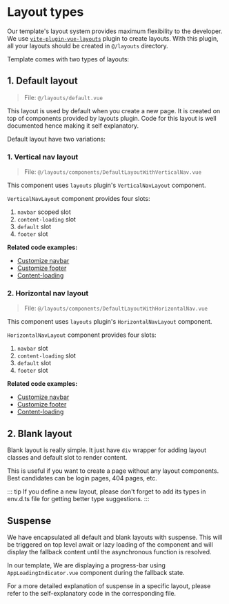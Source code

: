 # Layout types

Our template's layout system provides maximum flexibility to the developer. We use [`vite-plugin-vue-layouts`](https://github.com/JohnCampionJr/vite-plugin-vue-layouts) plugin to create layouts. With this plugin, all your layouts should be created in `@/layouts` directory.

Template comes with two types of layouts:

## 1. Default layout

> File: `@/layouts/default.vue`

This layout is used by default when you create a new page. It is created on top of components provided by layouts plugin. Code for this layout is well documented hence making it self explanatory.

Default layout have two variations:

### 1. Vertical nav layout

> File: `@/layouts/components/DefaultLayoutWithVerticalNav.vue`

This component uses `layouts` plugin's `VerticalNavLayout` component.

`VerticalNavLayout` component provides four slots:

1. `navbar` scoped slot
2. `content-loading` slot
3. `default` slot
4. `footer` slot

**Related code examples:**

- [Customize navbar](/code-examples/layout/customize-navbar.md)
- [Customize footer](/code-examples/layout/customize-footer.md)
- [Content-loading](/articles/how-to-use-content-loading-slot.md)

### 2. Horizontal nav layout

> File: `@/layouts/components/DefaultLayoutWithHorizontalNav.vue`

This component uses `layouts` plugin's `HorizontalNavLayout` component.

`HorizontalNavLayout` component provides four slots:

1. `navbar` slot
2. `content-loading` slot
3. `default` slot
4. `footer` slot

**Related code examples:**

- [Customize navbar](/code-examples/layout/customize-navbar.md)
- [Customize footer](/code-examples/layout/customize-footer.md)
- [Content-loading](/articles/how-to-use-content-loading-slot.md)

## 2. Blank layout

Blank layout is really simple. It just have `div` wrapper for adding layout classes and default slot to render content.

This is useful if you want to create a page without any layout components. Best candidates can be login pages, 404 pages, etc.

::: tip
If you define a new layout, please don't forget to add its types in env.d.ts file for getting better type suggestions.
:::

## Suspense

We have encapsulated all default and blank layouts with suspense. This will be triggered on top level await or lazy loading of the component and will display the fallback content until the asynchronous function is resolved.

In our template, We are displaying a progress-bar using `AppLoadingIndicator.vue` component during the fallback state.

For a more detailed explanation of suspense in a specific layout, please refer to the self-explanatory code in the corresponding file.
